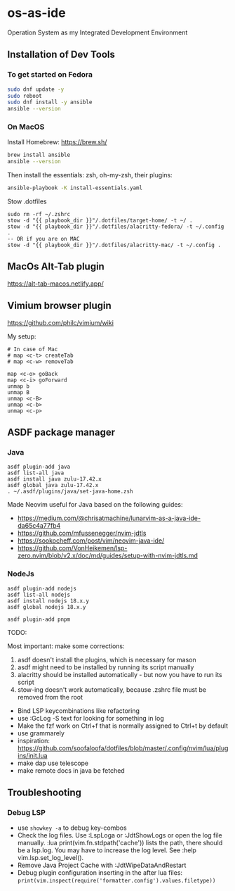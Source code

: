 # os-as-ide
Operation System as my Integrated Development Environment

## Installation of Dev Tools
### To get started on Fedora
```sh
sudo dnf update -y
sudo reboot
sudo dnf install -y ansible
ansible --version
```
### On MacOS
Install Homebrew: https://brew.sh/
```sh
brew install ansible
ansible --version
```

Then install the essentials: zsh, oh-my-zsh, their plugins:
```sh
ansible-playbook -K install-essentials.yaml
```

Stow .dotfiles
```shell
sudo rm -rf ~/.zshrc
stow -d "{{ playbook_dir }}"/.dotfiles/target-home/ -t ~/ .
stow -d "{{ playbook_dir }}"/.dotfiles/alacritty-fedora/ -t ~/.config .
-- OR if you are on MAC
stow -d "{{ playbook_dir }}"/.dotfiles/alacritty-mac/ -t ~/.config .
```
## MacOs Alt-Tab plugin
https://alt-tab-macos.netlify.app/

## Vimium browser plugin
https://github.com/philc/vimium/wiki

My setup:
```
# In case of Mac
# map <c-t> createTab
# map <c-w> removeTab

map <c-o> goBack
map <c-i> goForward
unmap b
unmap B
unmap <c-B>
unmap <c-b>
unmap <c-p>
```

## ASDF package manager

### Java
```shell
asdf plugin-add java
asdf list-all java
asdf install java zulu-17.42.x
asdf global java zulu-17.42.x
. ~/.asdf/plugins/java/set-java-home.zsh
```

Made Neovim useful for Java based on the following guides:
- https://medium.com/@chrisatmachine/lunarvim-as-a-java-ide-da65c4a77fb4
- https://github.com/mfussenegger/nvim-jdtls
- https://sookocheff.com/post/vim/neovim-java-ide/
- https://github.com/VonHeikemen/lsp-zero.nvim/blob/v2.x/doc/md/guides/setup-with-nvim-jdtls.md

### NodeJs

```shell
asdf plugin-add nodejs
asdf list-all nodejs
asdf install nodejs 18.x.y
asdf global nodejs 18.x.y
```

```
asdf plugin-add pnpm
```

TODO:

Most important:
make some corrections:
1. asdf doesn't install the plugins, which is necessary for mason
2. asdf might need to be installed by running its script manually
3. alacritty should be installed automatically - but now you have to run its script
4. stow-ing doesn't work automatically, because .zshrc file must be removed from the root 

- Bind LSP keycombinations like refactoring 
- use :GcLog -S text for looking for something in log
- Make the fzf work on Ctrl+f that is normally assigned to Ctrl+t by default
- use grammarely
- inspiration: https://github.com/soofaloofa/dotfiles/blob/master/.config/nvim/lua/plugins/init.lua
- make dap use telescope
- make remote docs in java be fetched

## Troubleshooting
### Debug LSP
- use `showkey -a` to debug key-combos
- Check the log files. Use :LspLoga or :JdtShowLogs or open the log file manually. :lua print(vim.fn.stdpath('cache')) lists the path, there should be a lsp.log. You may have to increase the log level. See :help vim.lsp.set_log_level().
- Remove Java Project Cache with :JdtWipeDataAndRestart
- Debug plugin configuration inserting in the after lua files: `print(vim.inspect(require('formatter.config').values.filetype))`
